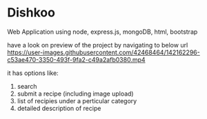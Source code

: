 # Dishkoo
Web Application using node, express.js, mongoDB, html, bootstrap

have a look on preview of the project by navigating to below url
https://user-images.githubusercontent.com/42468464/142162296-c53ae470-3350-493f-9fa2-c49a2afb0380.mp4

it has options like:
1. search
2. submit a recipe (including image upload)
3. list of recipies under a perticular category
4. detailed description of recipe

